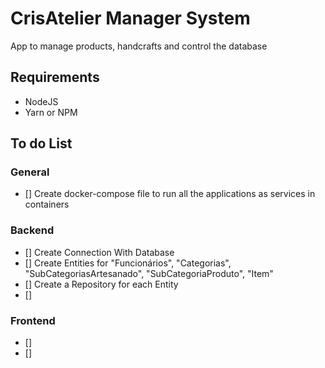 # CrisAtelier Manager System

App to manage products, handcrafts and control the database

## Requirements
- NodeJS
- Yarn or NPM

## To do List

### General
- [] Create docker-compose file to run all the applications as services in containers

### Backend
- [] Create Connection With Database
- [] Create Entities for "Funcionários", "Categorias", "SubCategoriasArtesanado", "SubCategoriaProduto", "Item"
- [] Create a Repository for each Entity
- [] 

### Frontend
- []
- []